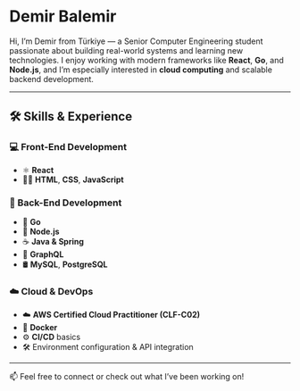 # Demir Balemir

Hi, I’m Demir from Türkiye — a Senior Computer Engineering student passionate about building real-world systems and learning new technologies. I enjoy working with modern frameworks like **React**, **Go**, and **Node.js**, and I’m especially interested in **cloud computing** and scalable backend development.

---

## 🛠️ Skills & Experience

### 💻 Front-End Development
- ⚛ **React**
- 🧑‍🎨 **HTML**, **CSS**, **JavaScript**

### 🔧 Back-End Development
- 🧠 **Go**
- 🚀 **Node.js**
- ☕ **Java & Spring**
- 🔌 **GraphQL**
- 🛢️ **MySQL**, **PostgreSQL**

### ☁️ Cloud & DevOps
- ☁️ **AWS Certified Cloud Practitioner (CLF-C02)**
- 🐳 **Docker**
- ⚙️ **CI/CD** basics
- 🛠️ Environment configuration & API integration

---

📫 Feel free to connect or check out what I’ve been working on!

<!--
**DemirBalemir/DemirBalemir** is a ✨ _special_ ✨ repository because its `README.md` (this file) appears on your GitHub profile.
-->
